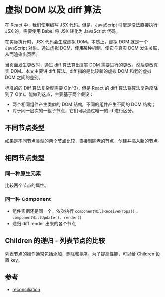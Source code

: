 # 虚拟 DOM 以及 diff 算法

在 React 中，我们使用编写 JSX 代码。但是，JavaScript 引擎是没法直接执行 JSX 的，需要使用 Babel 将 JSX 转化为 JavaScript 代码。

在实际执行时，JSX 代码会生成虚拟 DOM。本质上，虚拟 DOM 就是一个 JavaScript 对象。通过虚拟 DOM，使用某种机制，使它与真实 DOM 发生关联，从而渲染出页面。

当页面发生更改时，通过 diff 算法算出真实 DOM 需要进行的更改，然后更改真实 DOM。本文主要讲 diff 算法。diff 指的是比较新的虚拟 DOM 和老的虚拟 DOM 之间的差别。

标准的的 Diff 算法复杂度需要 O(n^3)，但是 React 的 diff 算法将算法复杂度降到了 O(n)。能做到这点，主要基于两个假设：

- 两个相同组件产生类似的 DOM 结构，不同的组件产生不同的 DOM 结构；
- 对于同一层次的一组子节点，它们可以通过唯一的 id 进行区分。

## 不同节点类型

如果是不同节点类型的两个节点比较，直接删除老的节点，创建并插入新的节点。

## 相同节点类型

### 同一种原生元素

比较两个节点的属性。

### 同一种 Component

- 组件实例还是同一个，依次执行 `componentWillReceiveProps()` 、 `componentWillUpdate()`、`render()`
- 递归 diff render 出来的各个节点

## Children 的递归 - 列表节点的比较

列表节点的操作通常包括添加、删除和排序。为了提高性能，可以给 Children 设置 key。

## 参考

- [reconciliation](https://reactjs.org/docs/reconciliation.html)
